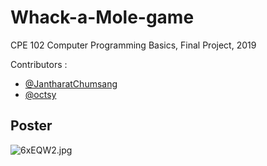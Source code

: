 # Whack-a-Mole-game
CPE 102 Computer Programming Basics, Final Project, 2019

Contributors :
- [@JantharatChumsang](https://github.com/JantharatChumsang)
- [@octsy](https://github.com/octsy)

## Poster
![6xEQW2.jpg](https://sv1.picz.in.th/images/2021/12/02/6xEQW2.jpg)

